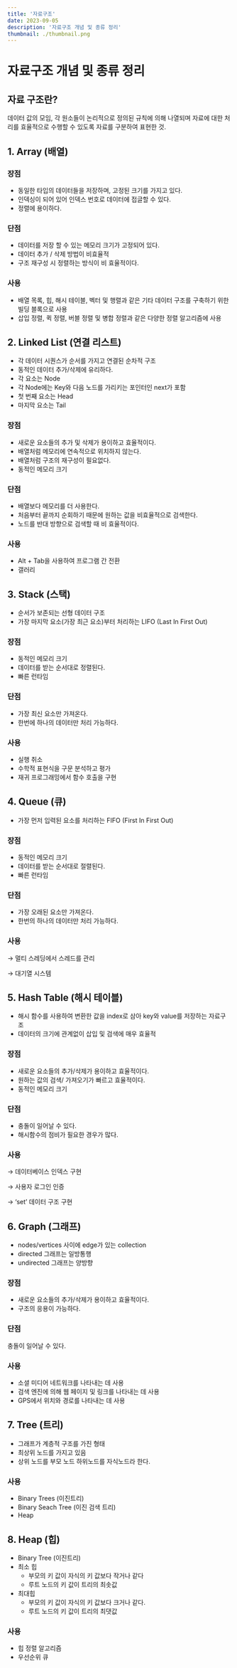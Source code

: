 ```yaml
---
title: '자료구조'
date: 2023-09-05
description: '자료구조 개념 및 종류 정리'
thumbnail: ./thumbnail.png
---
```


# 자료구조 개념 및 종류 정리

## 자료 구조란?

데이터 값의 모임, 각 원소들이 논리적으로 정의된 규칙에 의해 나열되며 자료에 대한 처리를 효율적으로 수행할 수 있도록 자료를 구분하여 표현한 것.

## 1. Array (배열)

### 장점

- 동일한 타입의 데이터들을 저장하며, 고정된 크기를 가지고 있다.
- 인덱싱이 되어 있어 인덱스 번호로 데이터에 접글할 수 있다.
- 정렬에 용이하다.

### 단점

- 데이터를 저장 할 수 있는 메모리 크기가 고정되어 있다.
- 데이터 추가 / 삭제 방법이 비효율적
- 구조 재구성 시 정렬하는 방식이 비 효율적이다.

### 사용

- 배열 목록, 힙, 해시 테이블, 벡터 및 행렬과 같은 기타 데이터 구조를 구축하기 위한 빌딩 블록으로 사용
- 삽입 정렬, 퀵 정렬, 버블 정렬 및 병합 정렬과 같은 다양한 정렬 알고리즘에 사용

## 2. Linked List (연결 리스트)

- 각 데이터 시퀀스가 순서를 가지고 연결된 순차적 구조
- 동적인 데이터 추가/삭제에 유리하다.
- 각 요소는 Node
- 각 Node에는 Key와 다음 노드를 가리키는 포인터인 next가 포함
- 첫 번째 요소는 Head
- 마지막 요소는 Tail

### 장점

- 새로운 요소들의 추가 및 삭제가 용이하고 효율적이다.
- 배열처럼 메모리에 연속적으로 위치하지 않는다.
- 배열처럼 구조의 재구성이 필요없다.
- 동적인 메모리 크기

### 단점

- 배열보다 메모리를 더 사용한다.
- 처음부터 끝까지 순회하기 때문에 원하는 값을 비효율적으로 검색한다.
- 노드를 반대 방향으로 검색할 때 비 효율적이다.

### 사용

- Alt + Tab을 사용하여 프로그램 간 전환
- 갤러리

## 3. Stack (스택)

- 순서가 보존되는 선형 데이터 구조
- 가장 마지막 요소(가장 최근 요소)부터 처리하는 LIFO (Last In First Out)

### 장점

- 동적인 메모리 크기
- 데이터를 받는 순서대로 정렬된다.
- 빠른 런타임

### 단점

- 가장 최신 요소만 가져온다.
- 한번에 하나의 데이터만 처리 가능하다.

### 사용

- 실행 취소
- 수학적 표현식을 구문 분석하고 평가
- 재귀 프로그래밍에서 함수 호출을 구현

## 4. Queue (큐)

- 가장 먼저 입력된 요소를 처리하는 FIFO (First In First Out)

### 장점

- 동적인 메모리 크기
- 데이터를 받는 순서대로 절렬된다.
- 빠른 런타임

### 단점

- 가장 오래된 요소만 가져온다.
- 한번의 하나의 데이터만 처리 가능하다.

### 사용

→ 멀티 스레딩에서 스레드를 관리

→ 대기열 시스템

## 5. Hash Table (해시 테이블)

- 해시 함수를 사용하여 변환한 값을 index로 삼아 key와 value를 저장하는 자료구조
- 데이터의 크기에 관계없이 삽입 및 검색에 매우 효율적

### 장점

- 새로운 요소들의 추가/삭제가 용이하고 효율적이다.
- 원하는 값의 검색/ 가져오기가 빠르고 효율적이다.
- 동적인 메모리 크기

### 단점

- 충돌이 일어날 수 있다.
- 해시함수의 점비가 필요한 경우가 많다.

### 사용

→ 데이터베이스 인덱스 구현

→ 사용자 로그인 인증

→ ‘set’ 데이터 구조 구현

## 6. Graph (그래프)

- nodes/vertices 사이에 edge가 있는 collection
- directed 그래프는 일방통행
- undirected 그래프는 양방향

### 장점

- 새로운 요소들의 추가/삭제가 용이하고 효율적이다.
- 구조의 응용이 가능하다.

### 단점

충돌이 일어날 수 있다.

### 사용

- 소셜 미디어 네트워크를 나타내는 데 사용
- 검색 엔진에 의해 웹 페이지 및 링크를 나타내는 데 사용
- GPS에서 위치와 경로를 나타내는 데 사용

## 7. Tree (트리)

- 그래프가 계층적 구조를 가진 형태
- 최상위 노드를 가지고 있음
- 상위 노드를 부모 노드 하위노드를 자식노드라 한다.

### 사용

- Binary Trees (이진트리)
- Binary Seach Tree (이진 검색 트리)
- Heap

## 8. Heap (힙)

- Binary Tree (이진트리)
- 최소 힙
  - 부모의 키 값이 자식의 키 값보다 작거나 같다
  - 루트 노드의 키 값이 트리의 최솟값
- 최대힙
  - 부모의 키 값이 자식의 키 값보다 크거나 같다.
  - 루트 노드의 키 값이 트리의 최댓값

### 사용

- 힙 정렬 알고리즘
- 우선순위 큐
